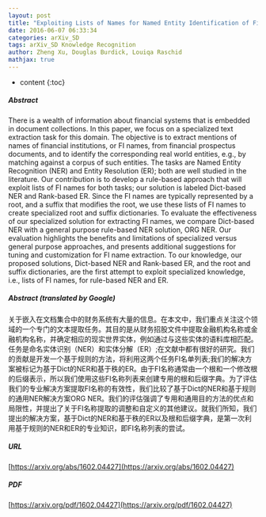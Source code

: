 ```yaml
---
layout: post
title: "Exploiting Lists of Names for Named Entity Identification of Financial Institutions from Unstructured Documents"
date: 2016-06-07 06:33:34
categories: arXiv_SD
tags: arXiv_SD Knowledge Recognition
author: Zheng Xu, Douglas Burdick, Louiqa Raschid
mathjax: true
---
```


* content
{:toc}

##### Abstract
There is a wealth of information about financial systems that is embedded in document collections. In this paper, we focus on a specialized text extraction task for this domain. The objective is to extract mentions of names of financial institutions, or FI names, from financial prospectus documents, and to identify the corresponding real world entities, e.g., by matching against a corpus of such entities. The tasks are Named Entity Recognition (NER) and Entity Resolution (ER); both are well studied in the literature. Our contribution is to develop a rule-based approach that will exploit lists of FI names for both tasks; our solution is labeled Dict-based NER and Rank-based ER. Since the FI names are typically represented by a root, and a suffix that modifies the root, we use these lists of FI names to create specialized root and suffix dictionaries. To evaluate the effectiveness of our specialized solution for extracting FI names, we compare Dict-based NER with a general purpose rule-based NER solution, ORG NER. Our evaluation highlights the benefits and limitations of specialized versus general purpose approaches, and presents additional suggestions for tuning and customization for FI name extraction. To our knowledge, our proposed solutions, Dict-based NER and Rank-based ER, and the root and suffix dictionaries, are the first attempt to exploit specialized knowledge, i.e., lists of FI names, for rule-based NER and ER.

##### Abstract (translated by Google)
关于嵌入在文档集合中的财务系统有大量的信息。在本文中，我们重点关注这个领域的一个专门的文本提取任务。其目的是从财务招股文件中提取金融机构名称或金融机构名称，并确定相应的现实世界实体，例如通过与这些实体的语料库相匹配。任务是命名实体识别（NER）和实体分解（ER）;在文献中都有很好的研究。我们的贡献是开发一个基于规则的方法，将利用这两个任务FI名单列表;我们的解决方案被标记为基于Dict的NER和基于秩的ER。由于FI名称通常由一个根和一个修改根的后缀表示，所以我们使用这些FI名称列表来创建专用的根和后缀字典。为了评估我们的专业解决方案提取FI名称的有效性，我们比较了基于Dict的NER和基于规则的通用NER解决方案ORG NER。我们的评估强调了专用和通用目的方法的优点和局限性，并提出了关于FI名称提取的调整和自定义的其他建议。就我们所知，我们提出的解决方案，基于Dict的NER和基于秩的ER以及根和后缀字典，是第一次利用基于规则的NER和ER的专业知识，即FI名称列表的尝试。

##### URL
[https://arxiv.org/abs/1602.04427](https://arxiv.org/abs/1602.04427)

##### PDF
[https://arxiv.org/pdf/1602.04427](https://arxiv.org/pdf/1602.04427)

